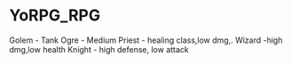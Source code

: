 # YoRPG_RPG
Golem - Tank
Ogre - Medium
Priest - healing class,low dmg,.
Wizard -high dmg,low health
Knight - high defense, low attack

